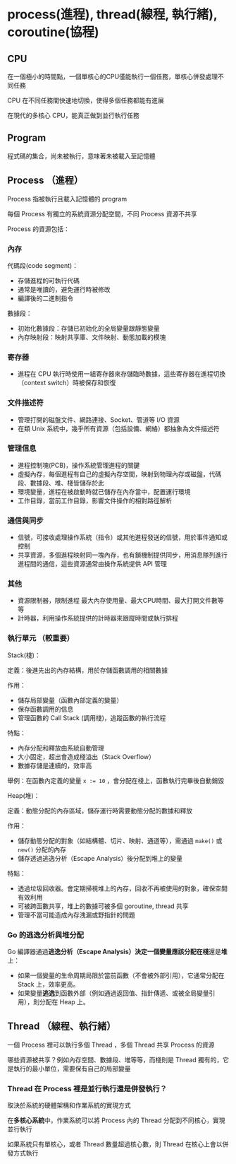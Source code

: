 # process(進程), thread(線程, 執行緒), coroutine(協程)

## CPU

在一個極小的時間點，一個單核心的CPU僅能執行一個任務，單核心併發處理不同任務

CPU 在不同任務間快速地切換，使得多個任務都能有進展

在現代的多核心 CPU，能真正做到並行執行任務

## Program

程式碼的集合，尚未被執行，意味著未被載入至記憶體

## Process （進程）

Process 指被執行且載入記憶體的 program

每個 Process 有獨立的系統資源分配空間，不同 Process 資源不共享

Process 的資源包括：

### 內存

代碼段(code segment)：

- 存儲進程的可執行代碼
- 通常是唯讀的，避免運行時被修改
- 編譯後的二進制指令

數據段：

- 初始化數據段：存儲已初始化的全局變量跟靜態變量
- 內存映射段：映射共享庫、文件映射、動態加載的模塊

### 寄存器

- 進程在 CPU 執行時使用一組寄存器來存儲臨時數據，這些寄存器在進程切換（context switch）時被保存和恢復

### 文件描述符

- 管理打開的磁盤文件、網路連接、Socket、管道等 I/O 資源
- 在類 Unix 系統中，幾乎所有資源（包括設備、網絡）都抽象為文件描述符

### 管理信息

- 進程控制塊(PCB)，操作系統管理進程的關鍵
- 虛擬內存，每個進程有自己的虛擬內存空間，映射到物理內存或磁盤，代碼段、數據段、堆、棧皆儲存於此
- 環境變量，進程在被啟動時就已儲存在內存當中，配置運行環境
- 工作目錄，當前工作目錄，影響文件操作的相對路徑解析

### 通信與同步

- 信號，可接收處理操作系統（指令）或其他進程發送的信號，用於事件通知或控制
- 共享資源，多個進程映射同一塊內存，也有鎖機制提供同步，用消息隊列進行進程間的通信，這些資源通常由操作系統提供 API 管理

### 其他

- 資源限制器，限制進程 最大內存使用量、最大CPU時間、最大打開文件數等等
- 計時器，利用操作系統提供的計時器來跟蹤時間或執行排程

### 執行單元 （較重要）

Stack(棧)：

定義：後進先出的內存結構，用於存儲函數調用的相關數據

作用：

- 儲存局部變量（函數內部定義的變量）
- 保存函數調用的信息
- 管理函數的 Call Stack (調用棧)，追蹤函數的執行流程

特點：

- 內存分配和釋放由系統自動管理
- 大小固定，超出會造成棧溢出（Stack Overflow）
- 數據存儲是連續的，效率高

舉例：在函數內定義的變量 `x := 10` ，會分配在棧上，函數執行完畢後自動銷毀

Heap(堆)：

定義：動態分配的內存區域，儲存運行時需要動態分配的數據和釋放

作用：

- 儲存動態分配的對象（如結構體、切片、映射、通道等），需通過 `make()` 或 `new()` 分配的內存
- 儲存透過逃逸分析（Escape Analysis）後分配到堆上的變量

特點：

- 透過垃圾回收器。會定期掃視堆上的內存，回收不再被使用的對象，確保空間有效利用
- 可被跨函數共享，堆上的數據可被多個 goroutine, thread 共享
- 管理不當可能造成內存洩漏或野指針的問題

### **Go 的逃逸分析與堆分配**

Go 編譯器通過**逃逸分析（Escape Analysis）決定一個變量應該分配在棧**還是**堆**上：

- 如果一個變量的生命周期局限於當前函數（不會被外部引用），它通常分配在 Stack 上，效率更高。
- 如果變量**逃逸**到函數外部（例如通過返回值、指針傳遞、或被全局變量引用），則分配在 Heap 上。

## Thread （線程、執行緒）

一個 Process 裡可以執行多個 Thread ，多個 Thread 共享 Process 的資源

哪些資源被共享？例如內存空間、數據段、堆等等，而棧則是 Thread 獨有的，它是執行的最小單位，需要保有自己的局部變量

### Thread 在 Process 裡是並行執行還是併發執行？

取決於系統的硬體架構和作業系統的實現方式

在**多核心系統**中，作業系統可以將 Process 內的 Thread 分配到不同核心，實現並行執行

如果系統只有單核心，或者 Thread 數量超過核心數，則 Thread 在核心上會以併發方式執行